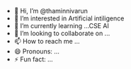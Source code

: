 - 👋 Hi, I’m @thaminnivarun
- 👀 I’m interested in Artificial intiligence
- 🌱 I’m currently learning ...CSE AI
- 💞️ I’m looking to collaborate on ...
- 📫 How to reach me ...
- 😄 Pronouns: ...
- ⚡ Fun fact: ...

<!---
thaminnivarun/thaminnivarun is a ✨ special ✨ repository because its `README.md` (this file) appears on your GitHub profile.
You can click the Preview link to take a look at your changes.
--->

